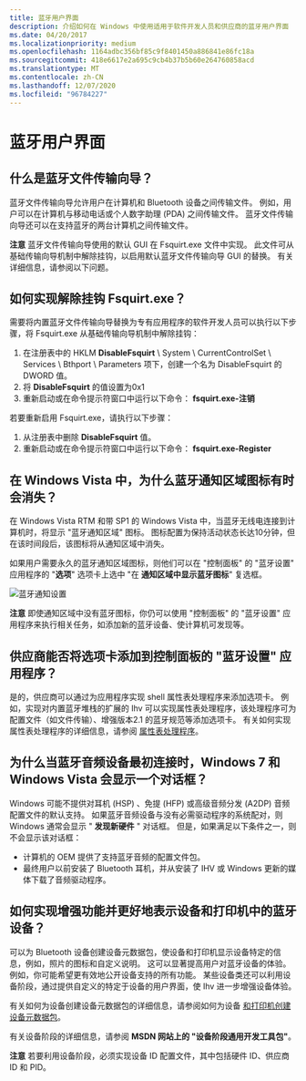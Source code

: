 ```yaml
---
title: 蓝牙用户界面
description: 介绍如何在 Windows 中使用适用于软件开发人员和供应商的蓝牙用户界面
ms.date: 04/20/2017
ms.localizationpriority: medium
ms.openlocfilehash: 1164adbc356bf85c9f8401450a886841e86fc18a
ms.sourcegitcommit: 418e6617e2a695c9cb4b37b5b60e264760858acd
ms.translationtype: MT
ms.contentlocale: zh-CN
ms.lasthandoff: 12/07/2020
ms.locfileid: "96784227"
---
```

# <a name="bluetooth-user-interface"></a>蓝牙用户界面


## <a name="span-idwhat_is_the_bluetooth_file_transfer_wizard_spanspan-idwhat_is_the_bluetooth_file_transfer_wizard_spanspan-idwhat_is_the_bluetooth_file_transfer_wizard_spanwhat-is-the-bluetooth-file-transfer-wizard"></a><span id="What_is_the_Bluetooth_File_Transfer_Wizard_"></span><span id="what_is_the_bluetooth_file_transfer_wizard_"></span><span id="WHAT_IS_THE_BLUETOOTH_FILE_TRANSFER_WIZARD_"></span>什么是蓝牙文件传输向导？


蓝牙文件传输向导允许用户在计算机和 Bluetooth 设备之间传输文件。 例如，用户可以在计算机与移动电话或个人数字助理 (PDA) 之间传输文件。 蓝牙文件传输向导还可以在支持蓝牙的两台计算机之间传输文件。

**注意**  蓝牙文件传输向导使用的默认 GUI 在 Fsquirt.exe 文件中实现。 此文件可从基础传输向导机制中解除挂钩，以启用默认蓝牙文件传输向导 GUI 的替换。 有关详细信息，请参阅以下问题。

 

## <a name="span-idhow_do_i_unhook_fsquirtexe_spanspan-idhow_do_i_unhook_fsquirtexe_spanhow-do-i-unhook-fsquirtexe"></a><span id="how_do_i_unhook_fsquirt.exe_"></span><span id="HOW_DO_I_UNHOOK_FSQUIRT.EXE_"></span>如何实现解除挂钩 Fsquirt.exe？


需要将内置蓝牙文件传输向导替换为专有应用程序的软件开发人员可以执行以下步骤，将 Fsquirt.exe 从基础传输向导机制中解除挂钩：

1.  在注册表中的 HKLM **DisableFsquirt** \\ System \\ CurrentControlSet \\ Services \\ Bthport \\ Parameters 项下，创建一个名为 DisableFsquirt 的 DWORD 值。
2.  将 **DisableFsquirt** 的值设置为0x1
3.  重新启动或在命令提示符窗口中运行以下命令： **fsquirt.exe-注销**

若要重新启用 Fsquirt.exe，请执行以下步骤：

1.  从注册表中删除 **DisableFsquirt** 值。
2.  重新启动或在命令提示符窗口中运行以下命令： **fsquirt.exe-Register**

## <a name="span-idin_windows_vista__why_does_the_bluetooth_notification_area_icon_sometimes_disappear_spanspan-idin_windows_vista__why_does_the_bluetooth_notification_area_icon_sometimes_disappear_spanspan-idin_windows_vista__why_does_the_bluetooth_notification_area_icon_sometimes_disappear_spanin-windows-vista-why-does-the-bluetooth-notification-area-icon-sometimes-disappear"></a><span id="In_Windows_Vista__why_does_the_Bluetooth_notification_area_icon_sometimes_disappear_"></span><span id="in_windows_vista__why_does_the_bluetooth_notification_area_icon_sometimes_disappear_"></span><span id="IN_WINDOWS_VISTA__WHY_DOES_THE_BLUETOOTH_NOTIFICATION_AREA_ICON_SOMETIMES_DISAPPEAR_"></span>在 Windows Vista 中，为什么蓝牙通知区域图标有时会消失？


在 Windows Vista RTM 和带 SP1 的 Windows Vista 中，当蓝牙无线电连接到计算机时，将显示 "蓝牙通知区域" 图标。 图标配置为保持活动状态长达10分钟，但在该时间段后，该图标将从通知区域中消失。

如果用户需要永久的蓝牙通知区域图标，则他们可以在 "控制面板" 的 "蓝牙设置" 应用程序的 "**选项**" 选项卡上选中 "在 **通知区域中显示蓝牙图标**" 复选框。

![蓝牙通知设置](images/bluetoothnotificationsettings.jpg)

**注意**  即使通知区域中没有蓝牙图标，你仍可以使用 "控制面板" 的 "蓝牙设置" 应用程序来执行相关任务，如添加新的蓝牙设备、使计算机可发现等。

 

## <a name="span-idcan_vendors_add_tabs_to_the_control_panel_bluetooth_settings_application_spanspan-idcan_vendors_add_tabs_to_the_control_panel_bluetooth_settings_application_spanspan-idcan_vendors_add_tabs_to_the_control_panel_bluetooth_settings_application_spancan-vendors-add-tabs-to-the-control-panel-bluetooth-settings-application"></a><span id="Can_vendors_add_tabs_to_the_Control_Panel_Bluetooth_Settings_application_"></span><span id="can_vendors_add_tabs_to_the_control_panel_bluetooth_settings_application_"></span><span id="CAN_VENDORS_ADD_TABS_TO_THE_CONTROL_PANEL_BLUETOOTH_SETTINGS_APPLICATION_"></span>供应商能否将选项卡添加到控制面板的 "蓝牙设置" 应用程序？


是的，供应商可以通过为应用程序实现 shell 属性表处理程序来添加选项卡。 例如，实现对内置蓝牙堆栈的扩展的 Ihv 可以实现属性表处理程序，该处理程序可为配置文件（如文件传输）、增强版本2.1 的蓝牙规范等添加选项卡。 有关如何实现属性表处理程序的详细信息，请参阅 [属性表处理程序](/previous-versions/windows/desktop/legacy/cc144106(v=vs.85))。

## <a name="span-idwhy_does_windows_7_and_windows_vista_display_a_dialog_box_when_a_bluetooth_audio_device_is_initially_connected_spanspan-idwhy_does_windows_7_and_windows_vista_display_a_dialog_box_when_a_bluetooth_audio_device_is_initially_connected_spanspan-idwhy_does_windows_7_and_windows_vista_display_a_dialog_box_when_a_bluetooth_audio_device_is_initially_connected_spanwhy-does-windows-7-and-windows-vista-display-a-dialog-box-when-a-bluetooth-audio-device-is-initially-connected"></a><span id="Why_does_Windows_7_and_Windows_Vista_display_a_dialog_box_when_a_Bluetooth_audio_device_is_initially_connected_"></span><span id="why_does_windows_7_and_windows_vista_display_a_dialog_box_when_a_bluetooth_audio_device_is_initially_connected_"></span><span id="WHY_DOES_WINDOWS_7_AND_WINDOWS_VISTA_DISPLAY_A_DIALOG_BOX_WHEN_A_BLUETOOTH_AUDIO_DEVICE_IS_INITIALLY_CONNECTED_"></span>为什么当蓝牙音频设备最初连接时，Windows 7 和 Windows Vista 会显示一个对话框？


Windows 可能不提供对耳机 (HSP) 、免提 (HFP) 或高级音频分发 (A2DP) 音频配置文件的默认支持。 如果蓝牙音频设备与没有必需驱动程序的系统配对，则 Windows 通常会显示 " **发现新硬件** " 对话框。 但是，如果满足以下条件之一，则不会显示该对话框：

-   计算机的 OEM 提供了支持蓝牙音频的配置文件包。
-   最终用户以前安装了 Bluetooth 耳机，并从安装了 IHV 或 Windows 更新的媒体下载了音频驱动程序。

## <a name="span-idhow_do_i_enhance_the_functionality_and_better_represent_my_bluetooth_device_in_devices_and_printers_spanspan-idhow_do_i_enhance_the_functionality_and_better_represent_my_bluetooth_device_in_devices_and_printers_spanspan-idhow_do_i_enhance_the_functionality_and_better_represent_my_bluetooth_device_in_devices_and_printers_spanhow-do-i-enhance-the-functionality-and-better-represent-my-bluetooth-device-in-devices-and-printers"></a><span id="How_do_I_enhance_the_functionality_and_better_represent_my_Bluetooth_device_in_Devices_and_Printers_"></span><span id="how_do_i_enhance_the_functionality_and_better_represent_my_bluetooth_device_in_devices_and_printers_"></span><span id="HOW_DO_I_ENHANCE_THE_FUNCTIONALITY_AND_BETTER_REPRESENT_MY_BLUETOOTH_DEVICE_IN_DEVICES_AND_PRINTERS_"></span>如何实现增强功能并更好地表示设备和打印机中的蓝牙设备？


可以为 Bluetooth 设备创建设备元数据包，使设备和打印机显示设备特定的信息，例如，照片的图标和自定义说明。 这可以显著提高用户对蓝牙设备的体验。 例如，你可能希望更有效地公开设备支持的所有功能。 某些设备类还可以利用设备阶段，通过提供自定义的特定于设备的用户界面，使 Ihv 进一步增强设备体验。

有关如何为设备创建设备元数据包的详细信息，请参阅如何为设备 [和打印机创建设备元数据包](/previous-versions/windows/hardware/metadata/)。

有关设备阶段的详细信息，请参阅 **MSDN 网站上的 "设备阶段通用开发工具包"**。

**注意**  若要利用设备阶段，必须实现设备 ID 配置文件，其中包括硬件 ID、供应商 ID 和 PID。

 

 

